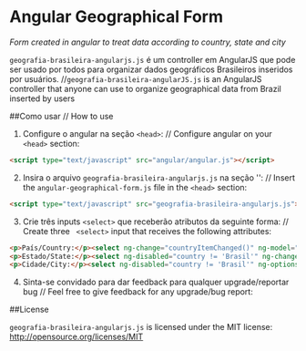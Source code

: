 # Angular Geographical Form
*Form created in angular to treat data according to country, state and city*

`geografia-brasileira-angularjs.js` é um controller em AngularJS que pode ser usado por todos para organizar dados geográficos Brasileiros inseridos por usuários. //`geografia-brasileira-angularJS.js` is an AngularJS controller that anyone can use to organize geographical data from Brazil inserted by users

##Como usar // How to use

1) Configure o angular na seção `<head>`: // Configure angular on your `<head>` section:
```html
<script type="text/javascript" src="angular/angular.js"></script>
```

2) Insira o arquivo `geografia-brasileira-angularjs.js` na seção '<head>': // Insert the `angular-geographical-form.js` file in the `<head>` section:
```html
<script type="text/javascript" src="geografia-brasileira-angularjs.js"></script>
```

3) Crie três inputs `<select>` que receberão atributos da seguinte forma: // Create three ` <select>` input that receives the following attributes:
```html
<p>País/Country:</p><select ng-change="countryItemChanged()" ng-model="country" ng-options="o for o in countries"><option></option></select>
<p>Estado/State:</p><select ng-disabled="country != 'Brasil'" ng-change="stateItemChanged()" ng-model="state" ng-options="o for o in states"></select>
<p>Cidade/City:</p><select ng-disabled="country != 'Brasil'" ng-options="o for o in cities[indexOfState]" ng-model="city"></select>
```

4) Sinta-se convidado para dar feedback para qualquer upgrade/reportar bug // Feel free to give feedback for any upgrade/bug report:

##License

`geografia-brasileira-angularjs.js` is licensed under the MIT license: http://opensource.org/licenses/MIT
